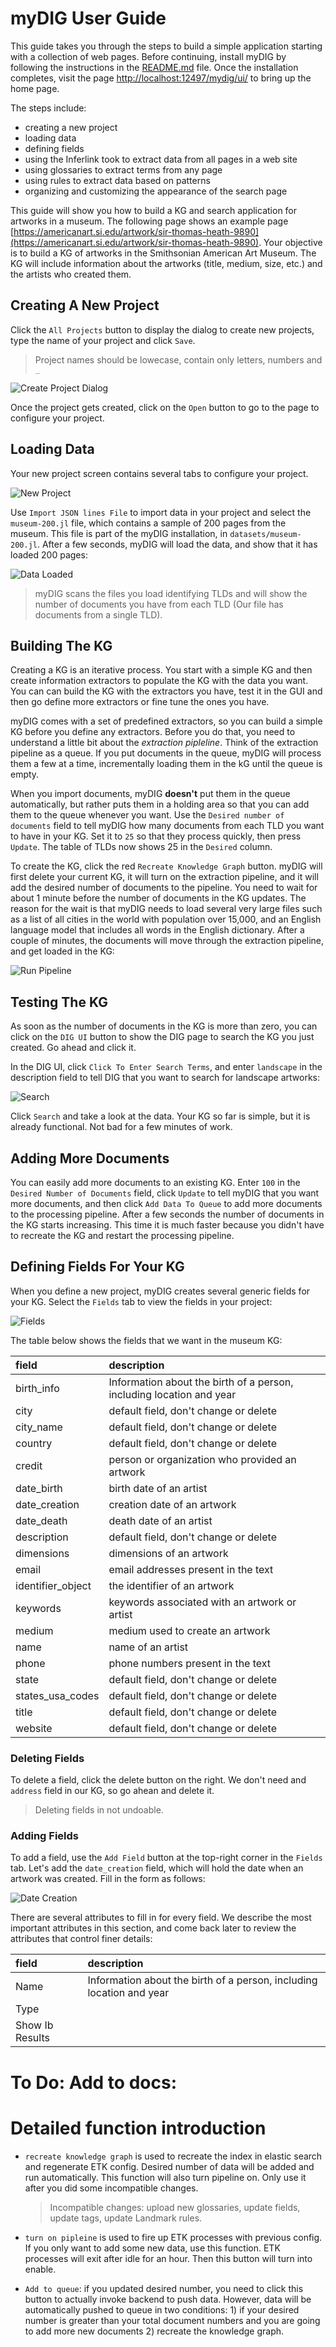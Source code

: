 # myDIG User Guide

This guide takes you through the steps to build a simple application starting with a collection of web pages.
Before continuing, install myDIG by following the instructions in the [README.md](https://github.com/usc-isi-i2/dig-etl-engine/blob/master/README.md) file.
Once the installation completes, visit the page [http://localhost:12497/mydig/ui/](http://localhost:12497/mydig/ui/) to bring up the home page.

The steps include:

- creating a new project
- loading data
- defining fields
- using the Inferlink took to extract data from all pages in a web site
- using glossaries to extract terms from any page
- using rules to extract data based on patterns
- organizing and customizing the appearance of the search page

This guide will show you how to build a KG and search application for artworks in a museum. 
The following page shows an example page [https://americanart.si.edu/artwork/sir-thomas-heath-9890](https://americanart.si.edu/artwork/sir-thomas-heath-9890).
Your objective is to build a KG of artworks in the Smithsonian American Art Museum.
The KG will include information about the artworks (title, medium, size, etc.) and the artists who created them.

[create-project]: assets/create-project.png 
[new-project]: assets/1-new-project.png
[load-data]: assets/2-load-museum-data.png
[run-pipeline-1]: assets/3-run-pipeline.png
[search]: assets/4-search-screen.png
[fields]: assets/5-fields.png
[date-creation]: assets/6-date_creation.png


## Creating A New Project

Click the `All Projects` button to display the dialog to create new projects, type the name of your project and click `Save`.

> Project names should be lowecase, contain only letters, numbers and `_`

![Create Project Dialog][create-project]

Once the project gets created, click on the `Open` button to go to the page to configure your project.

## Loading Data

Your new project screen contains several tabs to configure your project.

![New Project][new-project]

Use `Import JSON lines File` to import data in your project and select the `museum-200.jl` file, which contains a sample of 200 pages from the museum.
This file is part of the myDIG installation, in `datasets/museum-200.jl`.
After a few seconds, myDIG will load the data, and show that it has loaded 200 pages:

![Data Loaded][load-data]

> myDIG scans the files you load identifying TLDs and will show the number of documents you have from each TLD (Our file has documents from a single TLD).

## Building The KG

Creating a KG is an iterative process.
You start with a simple KG and then create information extractors to populate the KG with the data you want.
You can can build the KG with the extractors you have, test it in the GUI and then go define more extractors or fine tune the ones you have.

myDIG comes with a set of predefined extractors, so you can build a simple KG before you define any extractors.
Before you do that, you need to understand a little bit about the _extraction pipleline_.
Think of the extraction pipeline as a queue. 
If you put documents in the queue, myDIG will process them a few at a time, incrementally loading them in the kG until the queue is empty.

When you import documents, myDIG **doesn't** put them in the queue automatically, but rather puts them in a holding area so that you can add them to the queue whenever you want.
Use the `Desired number of documents` field to tell myDIG how many documents from each TLD you want to have in your KG.
Set it to `25` so that they process quickly, then press `Update`.
The table of TLDs now shows 25 in the `Desired` column.

To create the KG, click the red `Recreate Knowledge Graph` button.
myDIG will first delete your current KG, it will turn on the extraction pipeline, and it will add the desired number of documents to the pipeline.
You need to wait for about 1 minute before the number of documents in the KG updates.
The reason for the wait is that myDIG needs to load several very large files such as a list of all cities in the world with population over 15,000, and an English language model that includes all words in the English dictionary.
After a couple of minutes, the documents will move through the extraction pipeline, and get loaded in the KG:

![Run Pipeline][run-pipeline-1]

## Testing The KG

As soon as the number of documents in the KG is more than zero, you can click on the `DIG UI` button to show the DIG page to search the KG you just created.
Go ahead and click it.

In the DIG UI, click `Click To Enter Search Terms`, and enter `landscape` in the description field to tell DIG that you want to search for landscape artworks:

![Search][search]

Click `Search` and take a look at the data.
Your KG so far is simple, but it is already functional.
Not bad for a few minutes of work.

## Adding More Documents

You can easily add more documents to an existing KG.
Enter `100` in the `Desired Number of Documents` field, click `Update` to tell myDIG that you want more documents, and then click `Add Data To Queue` to add more documents to the processing pipeline.
After a few seconds the number of documents in the KG starts increasing.
This time it is much faster because you didn't have to recreate the KG and restart the processing pipeline.

## Defining Fields For Your KG

When you define a new project, myDIG creates several generic fields for your KG.
Select the `Fields` tab to view the fields in your project:

![Fields][fields]

The table below shows the fields that we want in the museum KG:


| field | description |
| :----- | :--- |
| birth\_info | Information about the birth of a person, including location and year |
| city | default field, don't change or delete |
| city\_name | default field, don't change or delete |
| country | default field, don't change or delete |
| credit | person or organization who provided an artwork |
| date\_birth | birth date of an artist |
| date\_creation | creation date of an artwork |
| date\_death | death date of an artist |
| description | default field, don't change or delete |
| dimensions | dimensions of an artwork |
| email | email addresses present in the text |
| identifier_object | the identifier of an artwork |
| keywords | keywords associated with an artwork or artist |
| medium | medium used to create an artwork |
| name | name of an artist |
| phone | phone numbers present in the text |
| state | default field, don't change or delete |
| states\_usa\_codes | default field, don't change or delete |
| title | default field, don't change or delete |
| website | default field, don't change or delete |

### Deleting Fields

To delete a field, click the delete button on the right.
We don't need and `address` field in our KG, so go ahean and delete it.

> Deleting fields in not undoable.


### Adding Fields

To add a field, use the `Add Field` button at the top-right corner in the `Fields` tab.
Let's add the `date_creation` field, which will hold the date when an artwork was created.
Fill in the form as follows:

![Date Creation][date-creation]

There are several attributes to fill in for every field.
We describe the most important attributes in this section, and come back later to review the attributes that control finer details:

| field | description |
| :----- | :--- |
| Name | Information about the birth of a person, including location and year |
| Type |  |
| Show Ib Results | |




# To Do: Add to docs:

# Detailed function introduction

- `recreate knowledge graph` is used to recreate the index in elastic search and regenerate ETK config. Desired number of data will be added and run automatically. This function will also turn pipeline on. Only use it after you did some incompatible changes.

  > Incompatible changes: upload new glossaries, update fields, update tags, update Landmark rules.

- `turn on pipleine` is used to fire up ETK processes with previous config. If you only want to add some new data, use this function. ETK processes will exit after idle for an hour. Then this button will turn into enable.

- `Add to queue`: if you updated desired number, you need to click this button to actually invoke backend to push data. However, data will be automatically pushed to queue in two conditions: 1) if your desired number is greater than your total document numbers and you are going to add more new documents 2) recreate the knowledge graph.
